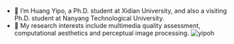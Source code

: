 - :raising_hand: I’m Huang Yipo, a Ph.D. student at Xidian University, and also a visiting Ph.D. student at Nanyang Technological University.
- :art: My research interests include multimedia quality assessment, computational aesthetics and perceptual image processing.
  <a align="center"> <img src="https://komarev.com/ghpvc/?username=yipoh&label=Profile%20views&color=ce9927&style=flat" alt="yipoh" /> </a>
<!---
yipoh/yipoh is a ✨ special ✨ repository because its `README.md` (this file) appears on your GitHub profile.
You can click the Preview link to take a look at your changes.

--->

